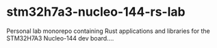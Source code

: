 # stm32h7a3-nucleo-144-rs-lab
Personal lab monorepo containing Rust applications and libraries for the STM32H7A3 Nucleo-144 dev board....
